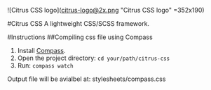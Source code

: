 ![Citrus CSS logo](citrus-logo@2x.png "Citrus CSS logo" =352x190)

#Citrus CSS
A lightweight CSS/SCSS framework.

#Instructions
##Compiling css file using Compass
1. Install [Compass](http://compass-style.org/install/).
2. Open the project directory: `cd your/path/citrus-css`
3. Run: `compass watch`

Output file will be avialbel at: stylesheets/compass.css
